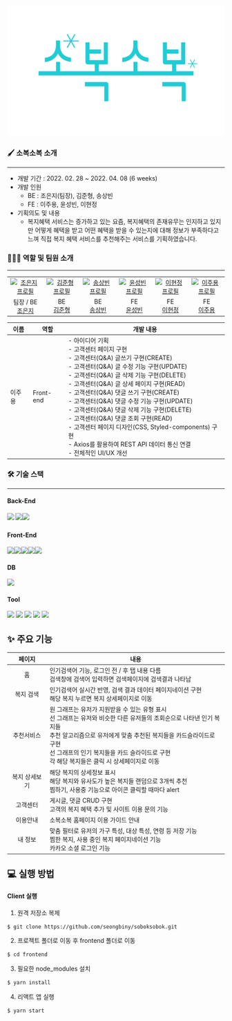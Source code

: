 ![sobok_s](md-images/sobok_s.png)

### 🖌️ 소복소복 소개

------

- 개발 기간 : 2022. 02. 28 ~ 2022. 04. 08 (6 weeks)
- 개발 인원
  - BE : 조은지(팀장), 김준형, 송상빈
  - FE : 이주용, 윤성빈, 이현정
- 기획의도 및 내용
  - 복지혜택 서비스는 증가하고 있는 요즘, 복지혜택의 존재유무는 인지하고 있지만 어떻게 혜택을 받고 어떤 혜택을 받을 수 있는지에 대해 정보가 부족하다고 느껴 직접 복지 혜택 서비스를 추천해주는 서비스를 기획하였습니다. 

### 👨‍👩‍👦 역할 및 팀원 소개

------

<table>
    <tr>
      <td align="center">
        <a href="https://github.com/dmswl0311">
          <img src="https://avatars.githubusercontent.com/u/48826021?v=4" alt="조은지 프로필" />
        </a>
      </td>
      <td align="center">
        <a href="https://github.com/a2456542">
          <img src="https://avatars.githubusercontent.com/u/70923021?v=4" alt="김준형 프로필" />
        </a>
      </td>
      <td align="center">
        <a href="https://github.com/bangtugu">
          <img src="https://avatars.githubusercontent.com/u/87453984?v=4" alt="송상빈 프로필" />
        </a>
      </td>
      <td align="center">
        <a href="https://github.com/seongbiny">
          <img src="https://avatars.githubusercontent.com/u/60650518?v=4" alt="윤성빈 프로필" />
        </a>
      </td>
      <td align="center">
        <a href="https://github.com/hyunjung0409">
          <img src="https://avatars.githubusercontent.com/u/87763315?v=4" alt="이현정 프로필" />
        </a>
      </td>
      <td align="center">
        <a href="https://github.com/leejuyong12">
          <img src="https://avatars.githubusercontent.com/u/32806091?v=4" alt="이주용 프로필" />
        </a>
      </td>
    </tr>
    <tr>
      <td align="center">
          팀장 / BE<br />
        <a href="https://github.com/dmswl0311">
          조은지<br />
        </a>
      </td>
      <td align="center">
           BE<br />
        <a href="https://github.com/a2456542">
          김준형<br />
        </a>
      </td>
      <td align="center">
           BE<br />
        <a href="https://github.com/bangtugu">
          송상빈<br />
        </a>
      </td>
      <td align="center">
           FE<br />
        <a href="https://github.com/seongbiny">
          윤성빈<br />
        </a>
      </td>
      <td align="center">
          FE<br />
        <a href="https://github.com/hyunjung0409">
          이현정<br />
        </a>
      </td>
      <td align="center">
          FE<br />
        <a href="https://github.com/leejuyong12">
          이주용<br />
        </a>
      </td>
    </tr>
  </table>

| 이름   | 역할      | 개발 내용                                                    |
| ------ | --------- | ------------------------------------------------------------ |
| 이주용 | Front-end | - 아이디어 기획<br>- 고객센터 페이지 구현<br>  - 고객센터(Q&A) 글쓰기 구현(CREATE)<br>  - 고객센터(Q&A) 글 수정 기능 구현(UPDATE)<br>  - 고객센터(Q&A) 글 삭제 기능 구현(DELETE)<br>  - 고객센터(Q&A) 글 상세 페이지 구현(READ)<br>     - 고객센터(Q&A) 댓글 쓰기 구현(CREATE)<br/>     - 고객센터(Q&A) 댓글 수정 기능 구현(UPDATE)<br/>     - 고객센터(Q&A) 댓글 삭제 기능 구현(DELETE)<br/>     - 고객센터(Q&A) 댓글 조회 구현(READ)<br/>- 고객센터 페이지 디자인(CSS, Styled-components) 구현<br>- Axios를 활용하여 REST API 데이터 통신 연결<br>- 전체적인 UI/UX 개선 |

### 🛠️ 기술 스택

------

#### Back-End

##### <img src="https://img.shields.io/badge/Django-092E20?style=flat-square&logo=Django&logoColor=white"/> <img src="https://img.shields.io/badge/SpringBoot-6DB33F?style=flat-square&logo=SpringBoot&logoColor=white"/><img src="https://img.shields.io/badge/JAVA-007396?style=for-the-badge&logo=java&logoColor=white">

#### Front-End

<img src="https://img.shields.io/badge/react-61DAFB?style=for-the-badge&logo=react&logoColor=black"><img src="https://img.shields.io/badge/HTML5-E34F26?style=flat-square&logo=HTML5&logoColor=white"/><img src="https://img.shields.io/badge/CSS3-1572B6?style=flat-square&logo=CSS3&logoColor=white"/><img src="https://img.shields.io/badge/styledcomponents-DB7093?style=flat-square&logo=styled-components&logoColor=white"/><img src="https://img.shields.io/badge/MUI-007FFF?style=flat-square&logo=MUI&logoColor=white"/>

#### DB

<img src="https://img.shields.io/badge/MySQL-4479A1?style=flat-square&logo=MySQL&logoColor=white"/>   

#### Tool

<img src="https://img.shields.io/badge/GitLab-FCA121?style=for-the-badge&logo=GitLab&logoColor=white"> <img src="https://img.shields.io/badge/Docker-2496ED?style=for-the-badge&logo=Docker&logoColor=white"> <img src="https://img.shields.io/badge/Jira-0052CC?style=for-the-badge&logo=JiraSoftware&logoColor=white"> <img src="https://img.shields.io/badge/Notion-000000?style=for-the-badge&logo=Notion&logoColor=white"> <img src="https://img.shields.io/badge/Mattermost-0058CC?style=for-the-badge&logo=Mattermost&logoColor=white">

## ✨ 주요 기능

|    페이지     | 내용                                                         |
| :-----------: | ------------------------------------------------------------ |
|      홈       | 인기검색어 기능, 로그인 전 / 후 탭 내용 다름<br />검색창에 검색어 입력하면 검색페이지에 검색결과 나타남 |
|   복지 검색   | 인기검색어 실시간 반영, 검색 결과 데이터 페이지네이션 구현<br />해당 복지 누르면 복지 상세페이지로 이동 |
|  추천서비스   | 원 그래프는 유저가 지원받을 수 있는 유형 표시<br />선 그래프는 유저와 비슷한 다른 유저들의 조회순으로 나타낸 인기 복지들<br />추천 알고리즘으로 유저에게 맞춤 추천된 복지들을 카드슬라이드로 구현<br />선 그래프의 인기 복지들을 카드 슬라이드로 구현<br />각 해당 복지들은 클릭 시 상세페이지로 이동 |
| 복지 상세보기 | 해당 복지의 상세정보 표시<br />해당 복지와 유사도가 높은 복지들 랜덤으로 3개씩 추천<br />찜하기, 사용중 기능으로 아이콘 클릭할 때마다 alert |
|   고객센터    | 게시글, 댓글 CRUD 구현<br>고객의 복지 혜택 추가 및 사이트 이용 문의 기능 |
|   이용안내    | 소복소복 홈페이지 이용 가이드 안내                           |
|    내 정보    | 맞춤 필터로 유저의 가구 특성, 대상 특성, 연령 등 저장 기능<br />찜한 복지, 사용 중인 복지 페이지네이션 기능<br />카카오 소셜 로그인 기능 |

## 💻 실행 방법

#### Client 실행

1. 원격 저장소 복제

```bash
$ git clone https://github.com/seongbiny/soboksobok.git
```

2. 프로젝트 폴더로 이동 후 frontend 폴더로 이동

```bash
$ cd frontend
```

3. 필요한 node_modules 설치

```bash
$ yarn install
```

4. 리액트 앱 실행

```bash
$ yarn start
```

